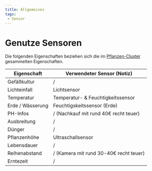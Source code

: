 ```yaml
---
title: Allgemeines
tags:
 - Sensor
---
```


# Genutze Sensoren

Die folgenden Eigenschaften beziehen sich die im [Pflanzen-Cluster](https://docs.google.com/spreadsheets/d/1XTYUa9K07JlDrWWdZm8LH-M-pB6ffHMEIdzOdO5N5Ns/edit#gid=1537680713) gesammelten Eigenschaften.


| Eigenschaft      | Verwendeter Sensor (Notiz)             |
|------------------|----------------------------------------|
| Gefäßkultur      | /                                      |
| Lichteinfall     | Lichtsensor                            |
| Temperatur       | Temperatur- & Feuchtigkeitssensor      |
| Erde / Wässerung | Feuchtigskeitssensor (Erde)            |
| PH-Infos         | / (Nachkauf mit rund 40€ recht teuer)  |
| Ausbreitung      | /                                      |
| Dünger           | /                                      |
| Pflanzenhöhe     | Ultraschallsensor                      |
| Lebensdauer      | /                                      |
| Reihenabstand    | / (Kamera mit rund 30-40€ recht teuer) |
| Erntezeit        | /                                      |


